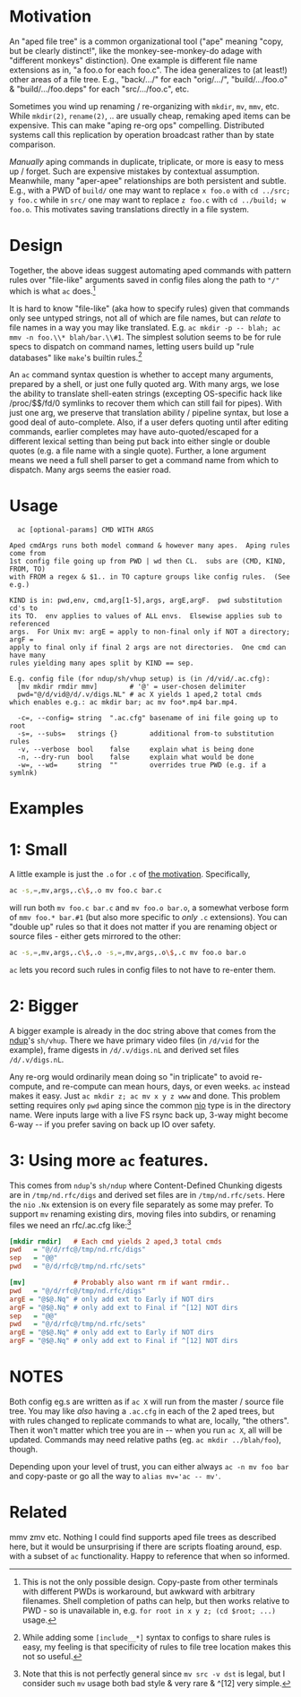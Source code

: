 Motivation
==========
An "aped file tree" is a common organizational tool ("ape" meaning "copy, but be
clearly distinct!", like the monkey-see-monkey-do adage with "different monkeys"
distinction).  One example is different file name extensions as in, "a foo.o for
each foo.c".  The idea generalizes to (at least!) other areas of a file tree.
E.g., "back/.../" for each "orig/.../", "build/.../foo.o" & "build/.../foo.deps"
for each "src/.../foo.c", etc.

Sometimes you wind up renaming / re-organizing with `mkdir`, `mv`, `mmv`, etc.
While `mkdir(2)`, `rename(2)`, .. are usually cheap, remaking aped items can be
expensive.  This can make "aping re-org ops" compelling.  Distributed systems
call this replication by operation broadcast rather than by state comparison.

*Manually* aping commands in duplicate, triplicate, or more is easy to mess up /
forget.  Such are expensive mistakes by contextual assumption.  Meanwhile, many
"aper-apee" relationships are both persistent and subtle.  E.g., with a PWD of
`build/` one may want to replace `x foo.o` with `cd ../src; y foo.c` while in
`src/` one may want to replace `z foo.c` with `cd ../build; w foo.o`.  This
motivates saving translations directly in a file system.

Design
======
Together, the above ideas suggest automating aped commands with pattern rules
over "file-like" arguments saved in config files along the path to `"/"` which
is what `ac` does.[^1]

It is hard to know "file-like" (aka how to specify rules) given that commands
only see untyped strings, not all of which are file names, but can *relate* to
file names in a way you may like translated.  E.g. `ac mkdir -p -- blah; ac
mmv -n foo.\\* blah/bar.\\#1`.  The simplest solution seems to be for rule specs
to dispatch on command names, letting users build up "rule databases" like
`make`'s builtin rules.[^2]

An `ac` command syntax question is whether to accept many arguments, prepared by
a shell, or just one fully quoted arg.  With many args, we lose the ability to
translate shell-eaten strings (excepting OS-specific hack like /proc/$$/fd/0
symlinks to recover them which can still fail for pipes).  With just one arg, we
preserve that translation ability / pipeline syntax, but lose a good deal of
auto-complete.  Also, if a user defers quoting until after editing commands,
earlier completes may have auto-quoted/escaped for a different lexical setting
than being put back into either single or double quotes (e.g. a file name with a
single quote).  Further, a lone argument means we need a full shell parser to
get a command name from which to dispatch.  Many args seems the easier road.

Usage
=====
```
  ac [optional-params] CMD WITH ARGS

Aped cmdArgs runs both model command & however many apes.  Aping rules come from
1st config file going up from PWD | wd then CL.  subs are (CMD, KIND, FROM, TO)
with FROM a regex & $1.. in TO capture groups like config rules.  (See e.g.)

KIND is in: pwd,env, cmd,arg[1-5],args, argE,argF.  pwd substitution cd's to
its TO.  env applies to values of ALL envs.  Elsewise applies sub to referenced
args.  For Unix mv: argE = apply to non-final only if NOT a directory; argF =
apply to final only if final 2 args are not directories.  One cmd can have many
rules yielding many apes split by KIND == sep.

E.g. config file (for ndup/sh/vhup setup) is (in /d/vid/.ac.cfg):
  [mv mkdir rmdir mmv]        # '@' = user-chosen delimiter
  pwd="@/d/vid@/d/.v/digs.NL" # ac X yields 1 aped,2 total cmds
which enables e.g.: ac mkdir bar; ac mv foo*.mp4 bar.mp4.

  -c=, --config= string  ".ac.cfg" basename of ini file going up to root
  -s=, --subs=   strings {}        additional from-to substitution rules
  -v, --verbose  bool    false     explain what is being done
  -n, --dry-run  bool    false     explain what would be done
  -w=, --wd=     string  ""        overrides true PWD (e.g. if a symlnk)
```

Examples
========
# 1: Small
A little example is just the `.o` for `.c` of [the motivation](#motivation).
Specifically,
```sh
ac -s,=,mv,args,.c\$,.o mv foo.c bar.c
```
will run both `mv foo.c bar.c` and `mv foo.o bar.o`, a somewhat verbose form of
`mmv foo.* bar.#1` (but also more specific to *only* `.c` extensions).  You can
"double up" rules so that it does not matter if you are renaming object or
source files - either gets mirrored to the other:
```sh
ac -s,=,mv,args,.c\$,.o -s,=,mv,args,.o\$,.c mv foo.o bar.o
```
`ac` lets you record such rules in config files to not have to re-enter them.

# 2: Bigger
A bigger example is already in the doc string above that comes from the [ndup](
https://github.com/c-blake/ndup)'s `sh/vhup`.  There we have primary video files
(in `/d/vid` for the example), frame digests in `/d/.v/digs.nL` and
derived set files `/d/.v/digs.nL`.

Any re-org would ordinarily mean doing so "in triplicate" to avoid re-compute,
and re-compute can mean hours, days, or even weeks.  `ac` instead makes it easy.
Just `ac mkdir z; ac mv x y z www` and done.  This problem setting requires only
`pwd` aping since the common [nio](https://github.com/c-blake/nio) type is in
the directory name.  Were inputs large with a live FS rsync back up, 3-way might
become 6-way -- if you prefer saving on back up IO over safety.

# 3: Using more `ac` features.
This comes from `ndup`'s `sh/ndup` where Content-Defined Chunking digests are in
`/tmp/nd.rfc/digs` and derived set files are in `/tmp/nd.rfc/sets`.  Here the
`nio` `.Nx` extension is on every file separately as some may prefer.  To
support `mv` renaming existing dirs, moving files into subdirs, or renaming
files we need an rfc/.ac.cfg like:[^3]
```ini
[mkdir rmdir]   # Each cmd yields 2 aped,3 total cmds
pwd   = "@/d/rfc@/tmp/nd.rfc/digs"
sep   = "@@"
pwd   = "@/d/rfc@/tmp/nd.rfc/sets"

[mv]            # Probably also want rm if want rmdir..
pwd   = "@/d/rfc@/tmp/nd.rfc/digs"
argE = "@$@.Nq" # only add ext to Early if NOT dirs
argF = "@$@.Nq" # only add ext to Final if ^[12] NOT dirs
sep   = "@@"
pwd   = "@/d/rfc@/tmp/nd.rfc/sets"
argE = "@$@.Nq" # only add ext to Early if NOT dirs
argF = "@$@.Nq" # only add ext to Final if ^[12] NOT dirs
```

# NOTES
Both config eg.s are written as if `ac X` will run from the master / source file
tree.  You may like *also* having a `.ac.cfg` in each of the 2 aped trees, but
with rules changed to replicate commands to what are, locally, "the others".
Then it won't matter which tree you are in -- when you run `ac X`, all will be
updated.  Commands may need relative paths (eg. `ac mkdir ../blah/foo`), though.

Depending upon your level of trust, you can either always `ac -n mv foo bar` and
copy-paste or go all the way to `alias mv='ac -- mv'`.

Related
=======
mmv zmv etc.  Nothing I could find supports aped file trees as described here,
but it would be unsurprising if there are scripts floating around, esp. with a
subset of `ac` functionality.  Happy to reference that when so informed.

[^1]: This is not the only possible design.  Copy-paste from other terminals
with different PWDs is workaround, but awkward with arbitrary filenames.  Shell
completion of paths can help, but then works relative to PWD - so is unavailable
in, e.g. `for root in x y z; (cd $root; ...)` usage.

[^2]: While adding some `[include__*]` syntax to configs to share rules is easy,
my feeling is that specificity of rules to file tree location makes this not so
useful.

[^3]: Note that this is not perfectly general since `mv src -v dst` is legal,
but I consider such `mv` usage both bad style & very rare & ^[12] very simple.

